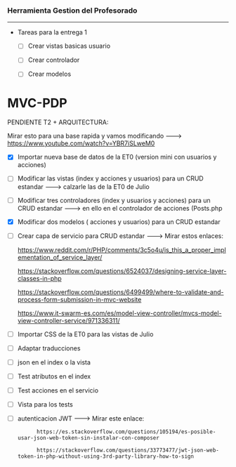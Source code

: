 ### Herramienta Gestion del Profesorado
------------
- Tareas para la entrega 1
	- [ ] Crear vistas basicas usuario
	- [ ] Crear controlador
	- [ ] Crear modelos


# MVC-PDP

PENDIENTE T2 + ARQUITECTURA:

Mirar esto para una base rapida y vamos modificando ---> https://www.youtube.com/watch?v=YBR7iSLweM0

- [X] Importar nueva base de datos de la ET0 (version mini con usuarios y acciones)

- [ ] Modificar las vistas (index y acciones y usuarios) para un CRUD estandar ---> calzarle las de la ET0 de Julio

- [ ] Modificar tres controladores (index  y usuarios y acciones) para un CRUD estandar ---> en ello en el controlador de acciones (Posts.php

- [X] Modificar dos modelos ( acciones y usuarios) para un CRUD estandar 

- [ ] Crear capa de servicio para CRUD estandar  ---> Mirar estos enlaces: 

    https://www.reddit.com/r/PHP/comments/3c5o4u/is_this_a_proper_implementation_of_service_layer/ 
    
    https://stackoverflow.com/questions/6524037/designing-service-layer-classes-in-php
    
    https://stackoverflow.com/questions/6499499/where-to-validate-and-process-form-submission-in-mvc-website

    https://www.it-swarm-es.com/es/model-view-controller/mvcs-model-view-controller-service/971336311/


- [ ] Importar CSS de la ET0 para las vistas de Julio 

- [ ] Adaptar traducciones 

- [ ] json en el index o la vista 

- [ ] Test atributos en el index

- [ ] Test acciones en el servicio 
 
- [ ] Vista para los tests 

- [ ] autenticacion JWT  ---> Mirar este enlace: 
			
			https://es.stackoverflow.com/questions/105194/es-posible-usar-json-web-token-sin-instalar-con-composer

			https://stackoverflow.com/questions/33773477/jwt-json-web-token-in-php-without-using-3rd-party-library-how-to-sign
